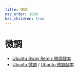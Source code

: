 ```yaml
---
title: 微調
nav_order: 1000
has_children: true
---
```


# 微調


* [Ubuntu Sway Remix 微調腳本](https://github.com/samwhelp/note-about-ubuntu-sway/tree/gh-pages/_demo)
* [Ubuntu 微調](https://samwhelp.github.io/note-about-ubuntu/read/adjustment.html) / [Ubuntu 微調腳本](https://github.com/samwhelp/note-about-ubuntu-sway/tree/gh-pages/_demo)
